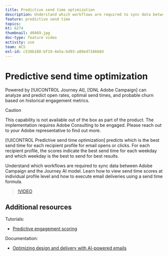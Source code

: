 ```yaml
---
title: Predictive send time optimization
description: Understand which workflows are required to sync data between Adobe Campaign and the Journey AI model. Learn how to view send time scores at individual profile level and how to execute email deliveries using a send time formula.
feature: predictive send time
topics: 
kt: 6274
thumbnail: 40469.jpg
doc-type: feature video
activity: use
team: ACS
exl-id: c538b188-bf19-4e5a-bd93-a89ed716668d
---
```

# Predictive send time optimization

Powered by [!UICONTROL Journey AI], [!DNL Adobe Campaign] can analyze and predict open rates, optimal send times, and probable churn based on historical engagement metrics.

>[!CAUTION]
>This capability is not available out of the box as part of the product. The implementation requires Adobe Consulting to be engaged. Please reach out to your Adobe representative to find out more.

[!UICONTROL Predictive send time optimization] predicts which is the best send time for each recipient profile for email opens or clicks. For each recipient profile, the scores indicate the best send time for each weekday and which weekday is the best to send for best results.

Understand which workflows are required to sync data between Adobe Campaign and the Journey AI model. Learn how to view send time scores at individual profile level and how to execute email deliveries using a send time formula.

>[!VIDEO](https://video.tv.adobe.com/v/40469?quality=12)

## Additional resources

Tutorials:

* [Predictive engagement scoring](predictive-engagement-scoring.md)
  
Documentation:

* [Optimizing design and delivery with AI-powered emails](https://docs.adobe.com/help/en/campaign-standard/using/testing-and-sending/preparing-and-testing-messages/predictive.html)
